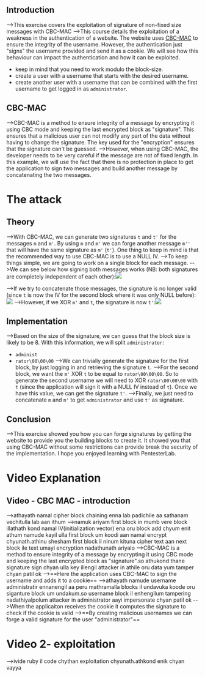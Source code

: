 ## Introduction
-->This exercise covers the exploitation of signature of non-fixed size messages with CBC-MAC
-->This course details the exploitation of a weakness in the authentication of a website. The website uses [CBC-MAC](https://en.wikipedia.org/wiki/CBC-MAC) to ensure the integrity of the username. However, the authentication just "signs" the username provided and send it as a cookie. We will see how this behaviour can impact the authentication and how it can be exploited.
-   keep in mind that you need to work modulo the block-size.
-   create a user with a username that starts with the desired username.
-   create another user with a username that can be combined with the first username to get logged in as `administrator`.

## CBC-MAC
-->CBC-MAC is a method to ensure integrity of a message by encrypting it using CBC mode and keeping the last encrypted block as "signature". This ensures that a malicious user can not modify any part of the data without having to change the signature. The key used for the "encryption" ensures that the signature can't be guessed.
-->However, when using CBC-MAC, the developer needs to be very careful if the message are not of fixed length. In this example, we will use the fact that there is no protection in place to get the application to sign two messages and build another message by concatenating the two messages.

# The attack
## Theory
-->With CBC-MAC, we can generate two signatures `t` and `t'` for the messages `m` and `m'`. By using `m` and `m'` we can forge another message `m''` that will have the same signature as `m'` (`t'`). One thing to keep in mind is that the recommended way to use CBC-MAC is to use a NULL IV.
-->To keep things simple, we are going to work on a single block for each message.
-->We can see below how signing both messages works (NB: both signatures are completely independent of each other):![](https://pentesterlab.com/cbc-mac/cbc-mac-1.png)

-->If we try to concatenate those messages, the signature is no longer valid (since `t` is now the IV for the second block where it was only NULL before):![](https://pentesterlab.com/cbc-mac/cbc-mac-2.png)
-->However, if we XOR `m'` and `t`, the signature is now `t'`:![](https://pentesterlab.com/cbc-mac/cbc-mac-3.png)

## Implementation
-->Based on the size of the signature, we can guess that the block size is likely to be 8. With this information, we will split `administrator`:
-   `administ`
-   `rator\00\00\00`
-->We can trivially generate the signature for the first block, by just logging in and retrieving the signature `t`.
-->For the second block, we want the `m'` XOR `t` to be equal to `rator\00\00\00`. So to generate the second username we will need to XOR `rator\00\00\00` with `t` (since the application will sign it with a NULL IV instead of `t`). Once we have this value, we can get the signature `t'`.
-->Finally, we just need to concatenate `m` and `m'` to get `administrator` and use `t'` as signature.

## Conclusion
-->This exercise showed you how you can forge signatures by getting the website to provide you the building blocks to create it. It showed you that using CBC-MAC without some restrictions can provide break the security of the implementation. I hope you enjoyed learning with PentesterLab.

# Video Explanation
## Video - CBC MAC - introduction
-->athayath namal cipher block chaining enna lab padichile aa sathanam vechitulla lab aan ithum
-->namuk ariyam first block in mumb vere block illathath kond namal IV(initialization vector) ena oru block add chyum enit athum namude kayil ulla first block um koodi aan namal encrypt chyunath.athinu shesham first block il ninum kituna cipher text aan next block ile text umayi encryption nadathunath ariyalo
-->CBC-MAC is a method to ensure integrity of a message by encrypting it using CBC mode and keeping the last encrypted block as "signature".so athukond thane signature sign chyan ulla key illengil attacker in athile oru data yum tamper chyan patil ok
-->==Here the application uses CBC-MAC to sign the username and adds it to a cookie==
-->athayath namude username administratir ennanengil aa peru mathramalla blocks il undavuka koode oru siganture block um undakum.so username block il enhengilum tampering nadathiyalpolum attacker in administrator aayi impersonate chyan patil ok
-->When the applicaiton receives the cookie it computes the signature to check if the cookie is valid
-->==By creating malicious usernames we can forge a valid signature for the user "administrator"==

# Video 2- exploitation
-->ivide ruby il code chythan exploitation chyunath.athkond enik chyan vayya